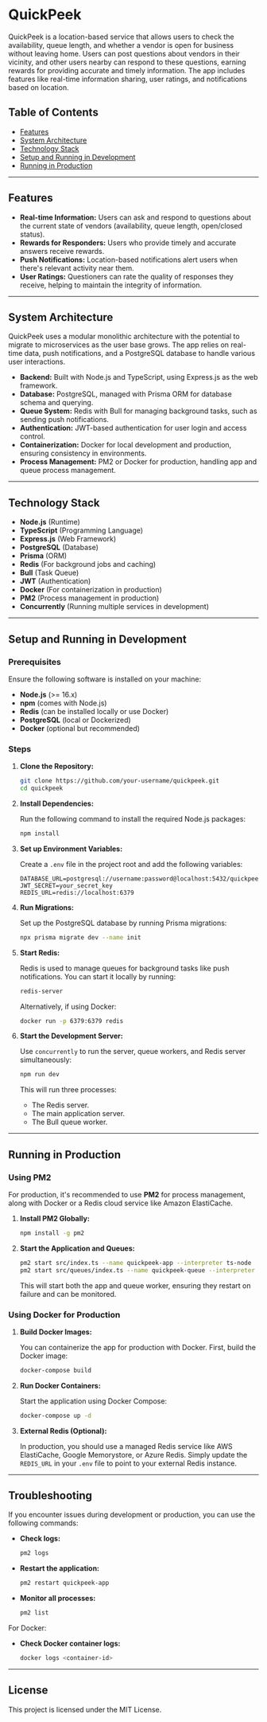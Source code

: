 # QuickPeek

QuickPeek is a location-based service that allows users to check the availability, queue length, and whether a vendor is open for business without leaving home. Users can post questions about vendors in their vicinity, and other users nearby can respond to these questions, earning rewards for providing accurate and timely information. The app includes features like real-time information sharing, user ratings, and notifications based on location.

## Table of Contents

- [Features](#features)
- [System Architecture](#system-architecture)
- [Technology Stack](#technology-stack)
- [Setup and Running in Development](#setup-and-running-in-development)
- [Running in Production](#running-in-production)

---

## Features

- **Real-time Information:** Users can ask and respond to questions about the current state of vendors (availability, queue length, open/closed status).
- **Rewards for Responders:** Users who provide timely and accurate answers receive rewards.
- **Push Notifications:** Location-based notifications alert users when there's relevant activity near them.
- **User Ratings:** Questioners can rate the quality of responses they receive, helping to maintain the integrity of information.

---

## System Architecture

QuickPeek uses a modular monolithic architecture with the potential to migrate to microservices as the user base grows. The app relies on real-time data, push notifications, and a PostgreSQL database to handle various user interactions.

- **Backend:** Built with Node.js and TypeScript, using Express.js as the web framework.
- **Database:** PostgreSQL, managed with Prisma ORM for database schema and querying.
- **Queue System:** Redis with Bull for managing background tasks, such as sending push notifications.
- **Authentication:** JWT-based authentication for user login and access control.
- **Containerization:** Docker for local development and production, ensuring consistency in environments.
- **Process Management:** PM2 or Docker for production, handling app and queue process management.

---

## Technology Stack

- **Node.js** (Runtime)
- **TypeScript** (Programming Language)
- **Express.js** (Web Framework)
- **PostgreSQL** (Database)
- **Prisma** (ORM)
- **Redis** (For background jobs and caching)
- **Bull** (Task Queue)
- **JWT** (Authentication)
- **Docker** (For containerization in production)
- **PM2** (Process management in production)
- **Concurrently** (Running multiple services in development)

---

## Setup and Running in Development

### Prerequisites

Ensure the following software is installed on your machine:

- **Node.js** (>= 16.x)
- **npm** (comes with Node.js)
- **Redis** (can be installed locally or use Docker)
- **PostgreSQL** (local or Dockerized)
- **Docker** (optional but recommended)

### Steps

1. **Clone the Repository:**

   ```bash
   git clone https://github.com/your-username/quickpeek.git
   cd quickpeek
   ```

2. **Install Dependencies:**

   Run the following command to install the required Node.js packages:

   ```bash
   npm install
   ```

3. **Set up Environment Variables:**

   Create a `.env` file in the project root and add the following variables:

   ```
   DATABASE_URL=postgresql://username:password@localhost:5432/quickpeek_db
   JWT_SECRET=your_secret_key
   REDIS_URL=redis://localhost:6379
   ```

4. **Run Migrations:**

   Set up the PostgreSQL database by running Prisma migrations:

   ```bash
   npx prisma migrate dev --name init
   ```

5. **Start Redis:**

   Redis is used to manage queues for background tasks like push notifications. You can start it locally by running:

   ```bash
   redis-server
   ```

   Alternatively, if using Docker:

   ```bash
   docker run -p 6379:6379 redis
   ```

6. **Start the Development Server:**

   Use `concurrently` to run the server, queue workers, and Redis server simultaneously:

   ```bash
   npm run dev
   ```

   This will run three processes:
   - The Redis server.
   - The main application server.
   - The Bull queue worker.

---

## Running in Production

### Using PM2

For production, it's recommended to use **PM2** for process management, along with Docker or a Redis cloud service like Amazon ElastiCache.

1. **Install PM2 Globally:**

   ```bash
   npm install -g pm2
   ```

2. **Start the Application and Queues:**

   ```bash
   pm2 start src/index.ts --name quickpeek-app --interpreter ts-node
   pm2 start src/queues/index.ts --name quickpeek-queue --interpreter ts-node
   ```

   This will start both the app and queue worker, ensuring they restart on failure and can be monitored.

### Using Docker for Production

1. **Build Docker Images:**

   You can containerize the app for production with Docker. First, build the Docker image:

   ```bash
   docker-compose build
   ```

2. **Run Docker Containers:**

   Start the application using Docker Compose:

   ```bash
   docker-compose up -d
   ```

3. **External Redis (Optional):**

   In production, you should use a managed Redis service like AWS ElastiCache, Google Memorystore, or Azure Redis. Simply update the `REDIS_URL` in your `.env` file to point to your external Redis instance.

---

## Troubleshooting

If you encounter issues during development or production, you can use the following commands:

- **Check logs:**
  ```bash
  pm2 logs
  ```

- **Restart the application:**
  ```bash
  pm2 restart quickpeek-app
  ```

- **Monitor all processes:**
  ```bash
  pm2 list
  ```

For Docker:

- **Check Docker container logs:**
  ```bash
  docker logs <container-id>
  ```

---

## License

This project is licensed under the MIT License.
```
